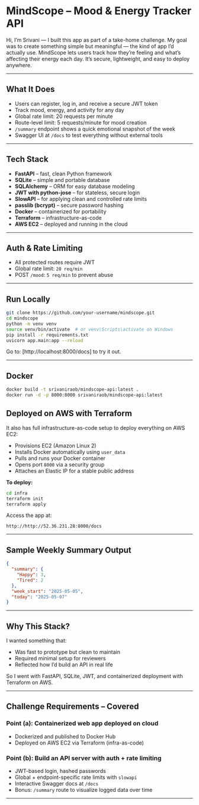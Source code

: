 # MindScope – Mood & Energy Tracker API

Hi, I’m Srivani — I built this app as part of a take-home challenge. My goal was to create something simple but meaningful — the kind of app I’d actually use. MindScope lets users track how they’re feeling and what’s affecting their energy each day. It’s secure, lightweight, and easy to deploy anywhere.

---

##  What It Does

- Users can register, log in, and receive a secure JWT token
- Track mood, energy, and activity for any day
- Global rate limit: 20 requests per minute
- Route-level limit: 5 requests/minute for mood creation
- `/summary` endpoint shows a quick emotional snapshot of the week
- Swagger UI at `/docs` to test everything without external tools

---

##  Tech Stack

- **FastAPI** – fast, clean Python framework
- **SQLite** – simple and portable database
- **SQLAlchemy** – ORM for easy database modeling
- **JWT with python-jose** – for stateless, secure login
- **SlowAPI** – for applying clean and controlled rate limits
- **passlib (bcrypt)** – secure password hashing
- **Docker** – containerized for portability
- **Terraform** – infrastructure-as-code
- **AWS EC2** – deployed and running in the cloud

---

##  Auth & Rate Limiting

- All protected routes require JWT
- Global rate limit: `20 req/min`
- POST `/mood`: `5 req/min` to prevent abuse

---

##  Run Locally

```bash
git clone https://github.com/your-username/mindscope.git
cd mindscope
python -m venv venv
source venv/bin/activate  # or venv\Scripts\activate on Windows
pip install -r requirements.txt
uvicorn app.main:app --reload
```

Go to: [http://localhost:8000/docs] to try it out.

---

##  Docker

```bash
docker build -t srivaniraob/mindscope-api:latest .
docker run -d -p 8000:8000 srivaniraob/mindscope-api:latest
```

## Deployed on AWS with Terraform

It also has full infrastructure-as-code setup to deploy everything on AWS EC2:

- Provisions EC2 (Amazon Linux 2)
- Installs Docker automatically using `user_data`
- Pulls and runs your Docker container
- Opens port `8000` via a security group
- Attaches an Elastic IP for a stable public address

**To deploy:**

```bash
cd infra
terraform init
terraform apply
```

Access the app at:
```
http://http://52.36.231.28:8000/docs
```

---

##  Sample Weekly Summary Output

```json
{
  "summary": {
    "Happy": 3,
    "Tired": 2
  },
  "week_start": "2025-05-05",
  "today": "2025-05-07"
}
```

---

##  Why This Stack?

I wanted something that:
- Was fast to prototype but clean to maintain
- Required minimal setup for reviewers
- Reflected how I’d build an API in real life

So I went with FastAPI, SQLite, JWT, and containerized deployment with Terraform on AWS.

---

##  Challenge Requirements – Covered

###  Point (a): Containerized web app deployed on cloud
- Dockerized and published to Docker Hub
- Deployed on AWS EC2 via Terraform (infra-as-code)

###  Point (b): Build an API server with auth + rate limiting
- JWT-based login, hashed passwords
- Global + endpoint-specific rate limits with `slowapi`
- Interactive Swagger docs at `/docs`
- Bonus: `/summary` route to visualize logged data over time

---


